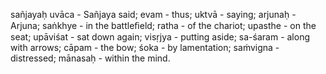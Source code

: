 sañjayaḥ uvāca - Sañjaya said; evam - thus; uktvā - saying; arjunaḥ - Arjuna; saṅkhye - in the battleﬁeld; ratha - of the chariot; upasthe - on the seat; upāviśat - sat down again; visṛjya - putting aside; sa-śaram - along with arrows; cāpam - the bow; śoka - by lamentation; saṁvigna - distressed; mānasaḥ - within the mind.
